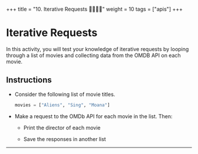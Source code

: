 +++
title = "10. Iterative Requests 👩‍🎓👨‍🎓"
weight = 10
tags = ["apis"] 
+++


# Iterative Requests

In this activity, you will test your knowledge of iterative requests by looping through a list of movies and collecting data from the OMDB API on each movie.

## Instructions

* Consider the following list of movie titles.

    ```python
    movies = ["Aliens", "Sing", "Moana"]
    ```

* Make a request to the OMDb API for each movie in the list. Then:

  * Print the director of each movie

  * Save the responses in another list

- - -